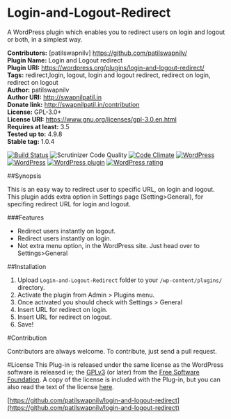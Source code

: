 # Login-and-Logout-Redirect
A WordPress plugin which enables you to redirect users on login and logout or both, in a simplest way.

**Contributors:**      [patilswapnilv] <https://github.com/patilswapnilv/>  
**Plugin Name:**       Login and Logout redirect  
**Plugin URI:**        https://wordpress.org/plugins/login-and-logout-redirect/     
**Tags:**              redirect,login, logout, login and logout redirect, redirect on login, redirect on logout   
**Author:**            patilswapnilv    
**Author URI:**        http://swapnilpatil.in   
**Donate link:**       http://swapnilpatil.in/contribution  
**License:**           GPL-3.0+ 		
**License URI:**       https://www.gnu.org/licenses/gpl-3.0.en.html 			
**Requires at least:** 3.5  	
**Tested up to:**      4.9.8  
**Stable tag:**        1.0.4  

[![Build Status](https://travis-ci.org/patilswapnilv/login-and-logout-redirect.svg)](https://travis-ci.org/patilswapnilv/login-and-logout-redirect) ![Scrutinizer Code Quality](https://scrutinizer-ci.com/g/patilswapnilv/login-and-logout-redirect/badges/quality-score.png?b=master) [![Code Climate](https://codeclimate.com/github/patilswapnilv/login-and-logout-redirect/badges/gpa.svg)](https://codeclimate.com/github/patilswapnilv/login-and-logout-redirect) [![WordPress](https://img.shields.io/wordpress/plugin/dt/login-and-logout-redirect.svg)]() [![WordPress](https://img.shields.io/wordpress/v/login-and-logout-redirect.svg)]() [![WordPress plugin](https://img.shields.io/wordpress/plugin/v/login-and-logout-redirect.svg)]() [![WordPress rating](https://img.shields.io/wordpress/plugin/r/login-and-logout-redirect.svg)]()


##Synopsis

This is an easy way to redirect user to specific URL, on login and logout.
This plugin adds extra option in Settings page (Setting>General), for specifing redirect URL for login and logout.

###Features

* Redirect users instantly on logout.
* Redirect users instantly on login.
* Not extra menu option, in the WordPress site. Just head over to Settings>General

##Installation
1. Upload `Login-and-Logout-Redirect` folder to your `/wp-content/plugins/` directory.
2. Activate the plugin from Admin > Plugins menu.
3. Once activated you should check with Settings > General
4. Insert URL for redirect on login.
5. Insert URL for redirect on logout.
6. Save!

#Contribution

Contributors are always welcome.
To contribute, just send a pull request.

#License
This Plug-in is released under the same license as the WordPress software is released ie; the [GPLv3](https://www.gnu.org/licenses/gpl-3.0.en.html) (or later) from the [Free Software Foundation](http://www.fsf.org/). A copy of the license is included with the Plug-in, but you can also read the text of the license [here](http://www.gnu.org/licenses/gpl-3.0.en.html).

[https://github.com/patilswapnilv/login-and-logout-redirect](https://github.com/patilswapnilv/login-and-logout-redirect)  
